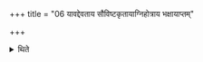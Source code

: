 +++
title = "06 यावद्देवताय सौविष्टकृतायाग्निहोत्राय भक्षायाप्तम्"

+++

<details><summary>थिते</summary>

यावद्देवताय सौविष्टकृतायाग्निहोत्राय भक्षायाप्तं मन्येतेत्यपरम् ६
</details>
